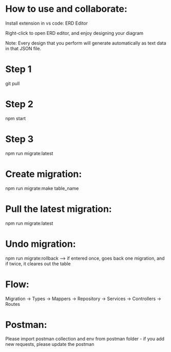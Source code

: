 # How to use and collaborate:
Install extension in vs code: ERD Editor

Right-click to open ERD editor, and enjoy designing your diagram

Note: Every design that you perform will generate automatically as text data in that JSON file.

# Step 1
git pull
# Step 2
npm start
# Step 3
npm run migrate:latest



# Create migration:
npm run migrate:make table_name

# Pull the latest migration:
npm run migrate:latest

# Undo migration:
npm run migrate:rollback --> if entered once, goes back one migration, and if twice, it cleares out the table

# Flow:
Migration -> Types -> Mappers -> Repository -> Services -> Controllers -> Routes

# Postman:
Please import postman collection and env from postman folder - if you add new requests, please update the postman
